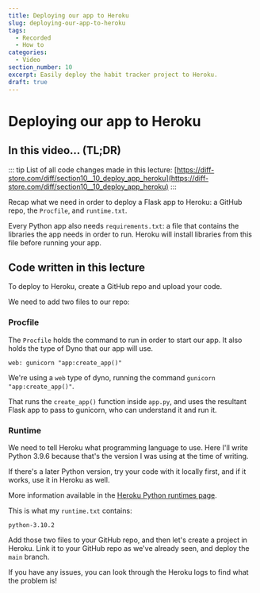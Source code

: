 ```yaml
---
title: Deploying our app to Heroku
slug: deploying-our-app-to-heroku
tags:
  - Recorded
  - How to
categories:
  - Video
section_number: 10
excerpt: Easily deploy the habit tracker project to Heroku.
draft: true
---
```


# Deploying our app to Heroku

## In this video... (TL;DR)

::: tip
List of all code changes made in this lecture: [https://diff-store.com/diff/section10__10_deploy_app_heroku](https://diff-store.com/diff/section10__10_deploy_app_heroku)
:::

Recap what we need in order to deploy a Flask app to Heroku: a GitHub repo, the `Procfile`, and `runtime.txt`.

Every Python app also needs `requirements.txt`: a file that contains the libraries the app needs in order to run. Heroku will install libraries from this file before running your app.

## Code written in this lecture

To deploy to Heroku, create a GitHub repo and upload your code.

We need to add two files to our repo:

### Procfile

The `Procfile` holds the command to run in order to start our app. It also holds the type of Dyno that our app will use.

```
web: gunicorn "app:create_app()"
```

We're using a `web` type of dyno, running the command `gunicorn "app:create_app()"`.

That runs the `create_app()` function inside `app.py`, and uses the resultant Flask app to pass to gunicorn, who can understand it and run it.

### Runtime

We need to tell Heroku what programming language to use. Here I'll write Python 3.9.6 because that's the version I was using at the time of writing.

If there's a later Python version, try your code with it locally first, and if it works, use it in Heroku as well.

More information available in the [Heroku Python runtimes page](https://devcenter.heroku.com/articles/python-support#supported-runtimes).

This is what my `runtime.txt` contains:

```
python-3.10.2
```

Add those two files to your GitHub repo, and then let's create a project in Heroku. Link it to your GitHub repo as we've already seen, and deploy the `main` branch.

If you have any issues, you can look through the Heroku logs to find what the problem is!